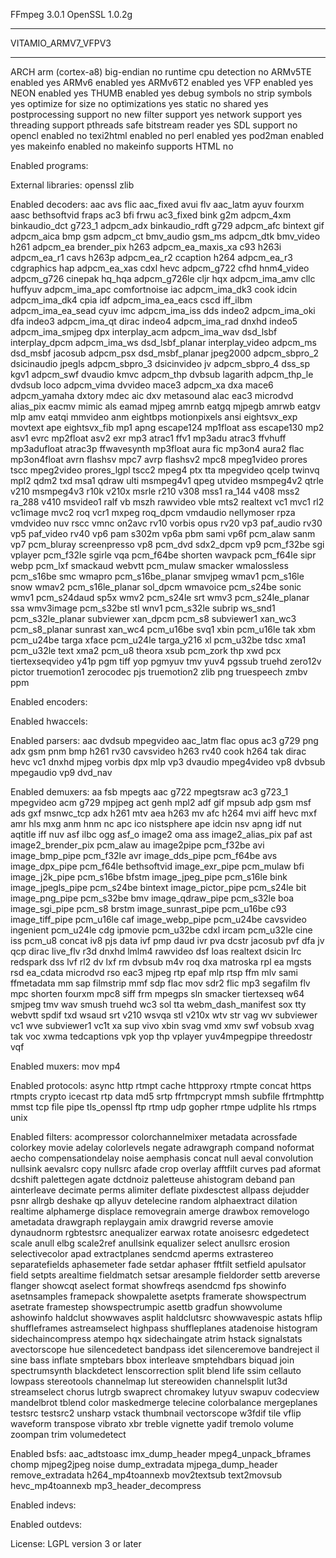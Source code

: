 FFmpeg 3.0.1
OpenSSL 1.0.2g

<hr>
VITAMIO_ARMV7_VFPV3
<hr>

ARCH                      arm (cortex-a8)
big-endian                no
runtime cpu detection     no
ARMv5TE enabled           yes
ARMv6 enabled             yes
ARMv6T2 enabled           yes
VFP enabled               yes
NEON enabled              yes
THUMB enabled             yes
debug symbols             no
strip symbols             yes
optimize for size         no
optimizations             yes
static                    no
shared                    yes
postprocessing support    no
new filter support        yes
network support           yes
threading support         pthreads
safe bitstream reader     yes
SDL support               no
opencl enabled            no
texi2html enabled         no
perl enabled              yes
pod2man enabled           yes
makeinfo enabled          no
makeinfo supports HTML    no

Enabled programs:

External libraries:
openssl			zlib

Enabled decoders:
aac			avs			flic
aac_fixed		avui			flv
aac_latm		ayuv			fourxm
aasc			bethsoftvid		fraps
ac3			bfi			frwu
ac3_fixed		bink			g2m
adpcm_4xm		binkaudio_dct		g723_1
adpcm_adx		binkaudio_rdft		g729
adpcm_afc		bintext			gif
adpcm_aica		bmp			gsm
adpcm_ct		bmv_audio		gsm_ms
adpcm_dtk		bmv_video		h261
adpcm_ea		brender_pix		h263
adpcm_ea_maxis_xa	c93			h263i
adpcm_ea_r1		cavs			h263p
adpcm_ea_r2		ccaption		h264
adpcm_ea_r3		cdgraphics		hap
adpcm_ea_xas		cdxl			hevc
adpcm_g722		cfhd			hnm4_video
adpcm_g726		cinepak			hq_hqa
adpcm_g726le		cljr			hqx
adpcm_ima_amv		cllc			huffyuv
adpcm_ima_apc		comfortnoise		iac
adpcm_ima_dk3		cook			idcin
adpcm_ima_dk4		cpia			idf
adpcm_ima_ea_eacs	cscd			iff_ilbm
adpcm_ima_ea_sead	cyuv			imc
adpcm_ima_iss		dds			indeo2
adpcm_ima_oki		dfa			indeo3
adpcm_ima_qt		dirac			indeo4
adpcm_ima_rad		dnxhd			indeo5
adpcm_ima_smjpeg	dpx			interplay_acm
adpcm_ima_wav		dsd_lsbf		interplay_dpcm
adpcm_ima_ws		dsd_lsbf_planar		interplay_video
adpcm_ms		dsd_msbf		jacosub
adpcm_psx		dsd_msbf_planar		jpeg2000
adpcm_sbpro_2		dsicinaudio		jpegls
adpcm_sbpro_3		dsicinvideo		jv
adpcm_sbpro_4		dss_sp			kgv1
adpcm_swf		dvaudio			kmvc
adpcm_thp		dvbsub			lagarith
adpcm_thp_le		dvdsub			loco
adpcm_vima		dvvideo			mace3
adpcm_xa		dxa			mace6
adpcm_yamaha		dxtory			mdec
aic			dxv			metasound
alac			eac3			microdvd
alias_pix		eacmv			mimic
als			eamad			mjpeg
amrnb			eatgq			mjpegb
amrwb			eatgv			mlp
amv			eatqi			mmvideo
anm			eightbps		motionpixels
ansi			eightsvx_exp		movtext
ape			eightsvx_fib		mp1
apng			escape124		mp1float
ass			escape130		mp2
asv1			evrc			mp2float
asv2			exr			mp3
atrac1			ffv1			mp3adu
atrac3			ffvhuff			mp3adufloat
atrac3p			ffwavesynth		mp3float
aura			fic			mp3on4
aura2			flac			mp3on4float
avrn			flashsv			mpc7
avrp			flashsv2		mpc8
mpeg1video		prores			tscc
mpeg2video		prores_lgpl		tscc2
mpeg4			ptx			tta
mpegvideo		qcelp			twinvq
mpl2			qdm2			txd
msa1			qdraw			ulti
msmpeg4v1		qpeg			utvideo
msmpeg4v2		qtrle			v210
msmpeg4v3		r10k			v210x
msrle			r210			v308
mss1			ra_144			v408
mss2			ra_288			v410
msvideo1		ralf			vb
mszh			rawvideo		vble
mts2			realtext		vc1
mvc1			rl2			vc1image
mvc2			roq			vcr1
mxpeg			roq_dpcm		vmdaudio
nellymoser		rpza			vmdvideo
nuv			rscc			vmnc
on2avc			rv10			vorbis
opus			rv20			vp3
paf_audio		rv30			vp5
paf_video		rv40			vp6
pam			s302m			vp6a
pbm			sami			vp6f
pcm_alaw		sanm			vp7
pcm_bluray		screenpresso		vp8
pcm_dvd			sdx2_dpcm		vp9
pcm_f32be		sgi			vplayer
pcm_f32le		sgirle			vqa
pcm_f64be		shorten			wavpack
pcm_f64le		sipr			webp
pcm_lxf			smackaud		webvtt
pcm_mulaw		smacker			wmalossless
pcm_s16be		smc			wmapro
pcm_s16be_planar	smvjpeg			wmav1
pcm_s16le		snow			wmav2
pcm_s16le_planar	sol_dpcm		wmavoice
pcm_s24be		sonic			wmv1
pcm_s24daud		sp5x			wmv2
pcm_s24le		srt			wmv3
pcm_s24le_planar	ssa			wmv3image
pcm_s32be		stl			wnv1
pcm_s32le		subrip			ws_snd1
pcm_s32le_planar	subviewer		xan_dpcm
pcm_s8			subviewer1		xan_wc3
pcm_s8_planar		sunrast			xan_wc4
pcm_u16be		svq1			xbin
pcm_u16le		tak			xbm
pcm_u24be		targa			xface
pcm_u24le		targa_y216		xl
pcm_u32be		tdsc			xma1
pcm_u32le		text			xma2
pcm_u8			theora			xsub
pcm_zork		thp			xwd
pcx			tiertexseqvideo		y41p
pgm			tiff			yop
pgmyuv			tmv			yuv4
pgssub			truehd			zero12v
pictor			truemotion1		zerocodec
pjs			truemotion2		zlib
png			truespeech		zmbv
ppm

Enabled encoders:

Enabled hwaccels:

Enabled parsers:
aac			dvdsub			mpegvideo
aac_latm		flac			opus
ac3			g729			png
adx			gsm			pnm
bmp			h261			rv30
cavsvideo		h263			rv40
cook			h264			tak
dirac			hevc			vc1
dnxhd			mjpeg			vorbis
dpx			mlp			vp3
dvaudio			mpeg4video		vp8
dvbsub			mpegaudio		vp9
dvd_nav

Enabled demuxers:
aa			fsb			mpegts
aac			g722			mpegtsraw
ac3			g723_1			mpegvideo
acm			g729			mpjpeg
act			genh			mpl2
adf			gif			mpsub
adp			gsm			msf
ads			gxf			msnwc_tcp
adx			h261			mtv
aea			h263			mv
afc			h264			mvi
aiff			hevc			mxf
amr			hls			mxg
anm			hnm			nc
apc			ico			nistsphere
ape			idcin			nsv
apng			idf			nut
aqtitle			iff			nuv
asf			ilbc			ogg
asf_o			image2			oma
ass			image2_alias_pix	paf
ast			image2_brender_pix	pcm_alaw
au			image2pipe		pcm_f32be
avi			image_bmp_pipe		pcm_f32le
avr			image_dds_pipe		pcm_f64be
avs			image_dpx_pipe		pcm_f64le
bethsoftvid		image_exr_pipe		pcm_mulaw
bfi			image_j2k_pipe		pcm_s16be
bfstm			image_jpeg_pipe		pcm_s16le
bink			image_jpegls_pipe	pcm_s24be
bintext			image_pictor_pipe	pcm_s24le
bit			image_png_pipe		pcm_s32be
bmv			image_qdraw_pipe	pcm_s32le
boa			image_sgi_pipe		pcm_s8
brstm			image_sunrast_pipe	pcm_u16be
c93			image_tiff_pipe		pcm_u16le
caf			image_webp_pipe		pcm_u24be
cavsvideo		ingenient		pcm_u24le
cdg			ipmovie			pcm_u32be
cdxl			ircam			pcm_u32le
cine			iss			pcm_u8
concat			iv8			pjs
data			ivf			pmp
daud			ivr			pva
dcstr			jacosub			pvf
dfa			jv			qcp
dirac			live_flv		r3d
dnxhd			lmlm4			rawvideo
dsf			loas			realtext
dsicin			lrc			redspark
dss			lvf			rl2
dv			lxf			rm
dvbsub			m4v			roq
dxa			matroska		rpl
ea			mgsts			rsd
ea_cdata		microdvd		rso
eac3			mjpeg			rtp
epaf			mlp			rtsp
ffm			mlv			sami
ffmetadata		mm			sap
filmstrip		mmf			sdp
flac			mov			sdr2
flic			mp3			segafilm
flv			mpc			shorten
fourxm			mpc8			siff
frm			mpegps			sln
smacker			tiertexseq		w64
smjpeg			tmv			wav
smush			truehd			wc3
sol			tta			webm_dash_manifest
sox			tty			webvtt
spdif			txd			wsaud
srt			v210			wsvqa
stl			v210x			wtv
str			vag			wv
subviewer		vc1			wve
subviewer1		vc1t			xa
sup			vivo			xbin
svag			vmd			xmv
swf			vobsub			xvag
tak			voc			xwma
tedcaptions		vpk			yop
thp			vplayer			yuv4mpegpipe
threedostr		vqf

Enabled muxers:
mov			mp4

Enabled protocols:
async			http			rtmpt
cache			httpproxy		rtmpte
concat			https			rtmpts
crypto			icecast			rtp
data			md5			srtp
ffrtmpcrypt		mmsh			subfile
ffrtmphttp		mmst			tcp
file			pipe			tls_openssl
ftp			rtmp			udp
gopher			rtmpe			udplite
hls			rtmps			unix

Enabled filters:
acompressor		colorchannelmixer	metadata
acrossfade		colorkey		movie
adelay			colorlevels		negate
adrawgraph		compand			noformat
aecho			compensationdelay	noise
aemphasis		concat			null
aeval			convolution		nullsink
aevalsrc		copy			nullsrc
afade			crop			overlay
afftfilt		curves			pad
aformat			dcshift			palettegen
agate			dctdnoiz		paletteuse
ahistogram		deband			pan
ainterleave		decimate		perms
alimiter		deflate			pixdesctest
allpass			dejudder		psnr
allrgb			deshake			qp
allyuv			detelecine		random
alphaextract		dilation		realtime
alphamerge		displace		removegrain
amerge			drawbox			removelogo
ametadata		drawgraph		replaygain
amix			drawgrid		reverse
amovie			dynaudnorm		rgbtestsrc
anequalizer		earwax			rotate
anoisesrc		edgedetect		scale
anull			elbg			scale2ref
anullsink		equalizer		select
anullsrc		erosion			selectivecolor
apad			extractplanes		sendcmd
aperms			extrastereo		separatefields
aphasemeter		fade			setdar
aphaser			fftfilt			setfield
apulsator		field			setpts
arealtime		fieldmatch		setsar
aresample		fieldorder		settb
areverse		flanger			showcqt
aselect			format			showfreqs
asendcmd		fps			showinfo
asetnsamples		framepack		showpalette
asetpts			framerate		showspectrum
asetrate		framestep		showspectrumpic
asettb			gradfun			showvolume
ashowinfo		haldclut		showwaves
asplit			haldclutsrc		showwavespic
astats			hflip			shuffleframes
astreamselect		highpass		shuffleplanes
atadenoise		histogram		sidechaincompress
atempo			hqx			sidechaingate
atrim			hstack			signalstats
avectorscope		hue			silencedetect
bandpass		idet			silenceremove
bandreject		il			sine
bass			inflate			smptebars
bbox			interleave		smptehdbars
biquad			join			spectrumsynth
blackdetect		lenscorrection		split
blend			life			ssim
cellauto		lowpass			stereotools
channelmap		lut			stereowiden
channelsplit		lut3d			streamselect
chorus			lutrgb			swaprect
chromakey		lutyuv			swapuv
codecview		mandelbrot		tblend
color			maskedmerge		telecine
colorbalance		mergeplanes		testsrc
testsrc2		unsharp			vstack
thumbnail		vectorscope		w3fdif
tile			vflip			waveform
transpose		vibrato			xbr
treble			vignette		yadif
tremolo			volume			zoompan
trim			volumedetect

Enabled bsfs:
aac_adtstoasc		imx_dump_header		mpeg4_unpack_bframes
chomp			mjpeg2jpeg		noise
dump_extradata		mjpega_dump_header	remove_extradata
h264_mp4toannexb	mov2textsub		text2movsub
hevc_mp4toannexb	mp3_header_decompress

Enabled indevs:

Enabled outdevs:

License: LGPL version 3 or later
